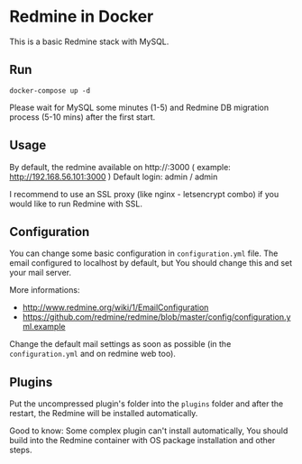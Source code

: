 # Redmine in Docker

This is a basic Redmine stack with MySQL.

## Run

```
docker-compose up -d
```

Please wait for MySQL some minutes (1-5) and Redmine DB migration process (5-10 mins) after the first start.

## Usage

By default, the redmine available on http://<your docker host>:3000 ( example: http://192.168.56.101:3000 )
Default login: admin / admin

I recommend to use an SSL proxy (like nginx - letsencrypt combo) if you would like to run Redmine with SSL.

## Configuration

You can change some basic configuration in `configuration.yml` file.
The email configured to localhost by default, but You should change this and set your mail server.

More informations:
  - http://www.redmine.org/wiki/1/EmailConfiguration
  - https://github.com/redmine/redmine/blob/master/config/configuration.yml.example

Change the default mail settings as soon as possible (in the `configuration.yml` and on redmine web too).

## Plugins

Put the uncompressed plugin's folder into the `plugins` folder and after the restart, the Redmine will be installed automatically.

Good to know: Some complex plugin can't install automatically, You should build into the Redmine container with OS package installation and other steps.

